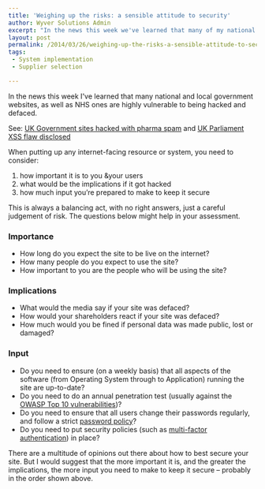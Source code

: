 ```yaml
---
title: 'Weighing up the risks: a sensible attitude to security'
author: Wyver Solutions Admin
excerpt: "In the news this week we've learned that many of my national and local government websites are highly vulnerable to being hacked and defaced. I discuss how to assess and mitigate the risk."
layout: post
permalink: /2014/03/26/weighing-up-the-risks-a-sensible-attitude-to-security/
tags:
 - System implementation
 - Supplier selection

---
```

In the news this week I've learned that many  national and local government websites, as well as NHS ones are highly vulnerable to being hacked and defaced.

See: [UK Government sites hacked with pharma spam][2] and [UK Parliament XSS flaw disclosed][3]

When putting up any internet-facing resource or system, you need to consider:

  1. how important it is to you &amp;your users
  2. what would be the implications if it got hacked
  3. how much input you&#8217;re prepared to make to keep it secure

This is always a balancing act, with no right answers, just a careful judgement of risk. The questions below might help in your assessment.

### Importance

  * How long do you expect the site to be live on the internet?
  * How many people do you expect to use the site?
  * How important to you are the people who will be using the site?

### Implications

  * What would the media say if your site was defaced?
  * How would your shareholders react if your site was defaced?
  * How much would you be fined if personal data was made public, lost or damaged?

### Input

  * Do you need to ensure (on a weekly basis) that all aspects of the software (from Operating System through to Application) running the site are up-to-date?
  * Do you need to do an annual penetration test (usually against the [OWASP Top 10 vulnerabilities][4])?
  * Do you need to ensure that all users change their passwords regularly, and follow a strict [password policy][5]?
  * Do you need to put security policies (such as [multi-factor authentication][6]) in place?

There are a multitude of opinions out there about how to best secure your site. But I would suggest that the more important it is, and the greater the implications, the more input you need to make to keep it secure &#8211; probably in the order shown above.

 [2]: http://cm.org.uk/security/uk-government-sites-hacked-with-pharma-spam/
 [3]: http://shkspr.mobi/blog/2014/03/uk-parliament-xss-flaw-disclosed/
 [4]: https://www.owasp.org/index.php/Category:OWASP_Top_Ten_Project
 [5]: http://en.wikipedia.org/wiki/Password_policy
 [6]: http://en.wikipedia.org/wiki/Multi-factor_authentication
